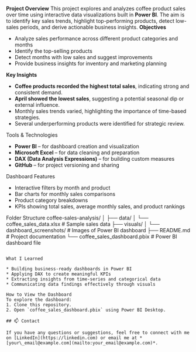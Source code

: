 **Project Overview**
This project explores and analyzes coffee product sales over time using interactive data visualizations built in **Power BI**. The aim is to identify key sales trends, highlight top-performing products, detect low-sales periods, and derive actionable business insights.
**Objectives**
* Analyze sales performance across different product categories and months
* Identify the top-selling products
* Detect months with low sales and suggest improvements
* Provide business insights for inventory and marketing planning

**Key Insights**
* **Coffee products recorded the highest total sales**, indicating strong and consistent demand.
* **April showed the lowest sales**, suggesting a potential seasonal dip or external influence.
* Monthly sales trends varied, highlighting the importance of time-based strategies.
* Several underperforming products were identified for strategic review.

Tools & Technologies

* **Power BI** – for dashboard creation and visualization
* **Microsoft Excel** – for data cleaning and preparation
* **DAX (Data Analysis Expressions)** – for building custom measures
* **GitHub** – for project versioning and sharing

Dashboard Features

* Interactive filters by month and product
* Bar charts for monthly sales comparisons
* Product category breakdowns
* KPIs showing total sales, average monthly sales, and product rankings

Folder Structure
coffee-sales-analysis/
│
├── data/
│   └── coffee_sales_data.xlsx      # Sample sales data
├── visuals/
│   └── dashboard_screenshots/      # Images of Power BI dashboard
├── README.md                       # Project documentation
└── coffee_sales_dashboard.pbix     # Power BI dashboard file
```

What I Learned

* Building business-ready dashboards in Power BI
* Applying DAX to create meaningful KPIs
* Extracting insights from time-series and categorical data
* Communicating data findings effectively through visuals

How to View the Dashboard
To explore the dashboard:
1. Clone this repository.
2. Open `coffee_sales_dashboard.pbix` using Power BI Desktop.

## 📫 Contact

If you have any questions or suggestions, feel free to connect with me on [LinkedIn](https://linkedin.com) or email me at *[your\_email@example.com](mailto:your_email@example.com)*.
